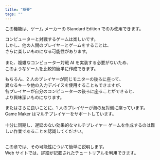 ```yaml
---
title: "概要"
tags: ""
---
```


この機能は、ゲーム メーカーの Standard Edition でのみ使用できます。

コンピューターと対戦するゲームは楽しいです。<br>
しかし、他の人間のプレイヤーとゲームをすることは、<br>
さらに楽しいものになる可能性があります。<br>
<br>
また、複雑なコンピューター対戦 AI を実装する必要がないため、<br>
このようなゲームを比較的簡単に作成できます。<br>

もちろん、2 人のプレイヤーが同じモニターの後ろに座って、<br>
異なるキーや他の入力デバイスを使用することもできますが、<br>
各プレイヤーが自分のコンピューターの後ろに座ることができると、<br>
より興味深いものになります。<br>

またはさらに良いことに、1 人のプレイヤーが海の反対側に座っています。 <br>
Game Maker はマルチプレイヤーをサポートしています。<br><br>
十分に同期し、遅延のない効果的なマルチプレイヤー ゲームを作成するのは難しい作業であることを認識してください。<br><br>

この章では、その可能性について簡単に説明します。 <br>
Web サイトでは、詳細が記載されたチュートリアルを利用できます。<br>
